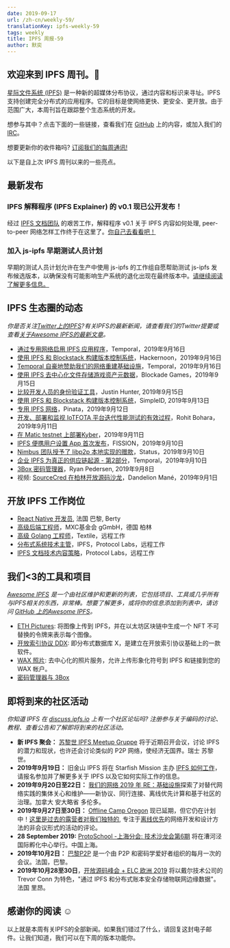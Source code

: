 ```yaml
---
date: 2019-09-17
url: /zh-cn/weekly-59/
translationKey: ipfs-weekly-59
tags: weekly
title: IPFS 周报-59
author: 默奕
---
```


## 欢迎来到 IPFS 周刊。👋

[星际文件系统 (IPFS)](https://ipfs.io/) 是一种新的超媒体分布协议，通过内容和标识来寻址。IPFS 支持创建完全分布式的应用程序。它的目标是使网络更快、更安全、更开放。由于范围广大，本周刊旨在跟踪整个生态系统的开发。

想参与其中？点击下面的一些链接，查看我们在 [GitHub](https://github.com/ipfs) 上的内容，或加入我们的 [IRC](https://riot.im/app/#/room/#ipfs:matrix.org)。
 
想要更新你的收件箱吗? [订阅我们的每周通讯!](http://eepurl.com/gL2Pi5)

以下是自上次 IPFS 周刊以来的一些亮点。


## 最新发布

### IPFS 解释程序 (IPFS Explainer) 的 v0.1 现已公开发布！
经过 [IPFS 文档团队](https://twitter.com/meiqimichelle/status/1172352640480530432) 的艰苦工作，解释程序 v0.1 关于 IPFS 内容如何处理,  peer-to-peer 网络怎样工作终于在这里了。[你自己去看看吧！](https://docs.ipfs.io/introduction/how-ipfs-works/)

### 加入 js-ipfs 早期测试人员计划
早期的测试人员计划允许在生产中使用 js-ipfs 的工作组自愿帮助测试 js-ipfs 发布候选版本，以确保没有可能影响生产系统的退化出现在最终版本中。[请继续阅读了解更多信息。](https://github.com/ipfs/js-ipfs/blob/master/doc/EARLY_TESTERS.md)


## IPFS 生态圈的动态
*你是否关注[Twitter上的IPFS](https://twitter.com/IPFSbot)?有关IPFS的最新新闻，请查看我们的Twitter提要或查看[关于Awesome IPFS的最新文章](https://awesome.ipfs.io/articles/)。*

+ [通过专用网络启用 IPFS 应用程序](https://medium.com/temporal-cloud/enable-ipfs-applications-through-private-networks-28f98ea7358f)，Temporal，2019年9月16日
+ [使用 IPFS 和 Blockstack 构建版本控制系统](https://hackernoon.com/tutorial-build-a-versioning-system-on-ipfs-77lvx2geh)，Hackernoon，2019年9月16日
+ [Temporal 自豪地赞助我们的网络重建基础设施](https://medium.com/temporal-cloud/temporal-proudly-sponsoring-our-networks-re-infrastructures-a9ba8418224e)，Temporal，2019年9月16日
+ [使用 IPFS 去中心化文件存储游戏资产元数据](https://medium.com/blockadegames/using-ipfs-distributed-file-storage-for-game-asset-metadata-aac4478e3063)，Blockade Games，2019年9月15日
+ [比较开发人员的身份验证工具](https://dev.to/polluterofminds/comparing-authentication-tools-for-developers-47a2)，Justin Hunter, 2019年9月15日
+ [使用 IPFS 和 Blockstack 构建版本控制系统](https://medium.com/simpleid-dev-tools/build-a-versioning-system-with-ipfs-and-blockstack-5992e34b1bd2)，SimpleID, 2019年9月13日
+ [专用 IPFS 网络](https://medium.com/pinata/dedicated-ipfs-networks-c692d53f938d)，Pinata，2019年9月12日
+ [开发、部署和监视 IoTFOTA 平台迭代性能测试的有效过程](https://www.asvin.io/news/an-efficient-procedure-to-develop-deploy-and-monitor-iterative-performance-tests-for-iot-fota-platform/)，Rohit Bohara，2019年9月11日
+ [在 Matic testnet 上部署Kyber](https://medium.com/@batatsar/deploying-kyber-on-the-matic-testnet-8d1bc49ffc41)，2019年9月11日
+ [IPFS 便携用户设置 App 首次发布](https://blog.fission.codes/ipfs-user-settings-app/)，FISSION，2019年9月10日
+ [Nimbus 团队授予了 libp2p 本地实现的赠款](https://our.status.im/nimbus-team-awarded-grant-for-a-native-implementation-of-libp2p/)，Status，2019年9月10日
+ [企业 IPFS 为真正的供应链起源 - 第2部分](https://medium.com/temporal-cloud/enterprise-ipfs-for-true-supply-chain-provenance-part-2-e18b07f20b80)，Temporal，2019年9月10日
+ [3Box 密码管理器](https://medium.com/@ryanpedersen42/password-manager-with-3box-b6d6decf9fd1)，Ryan Pedersen, 2019年9月8日
+ 视频: [SourceCred 在柏林开放源码沙龙](https://www.youtube.com/watch?v=fK0vjRq-4oI)，Dandelion Mané，2019年9月1日


## 开放 IPFS 工作岗位

+ [React Native 开发员](https://berty.tech/jobs/react-native-developer/), 法国 巴黎, Berty
+ [高级后端工程师](https://www.golangprojects.com/golang-go-job-dcr-Senior-Backend-Engineer-Berlin-MXC-Foundation-gGmbH.html)，MXC基金会 gGmbH，德国 柏林
+ [高级 Golang 工程师](https://www.golangprojects.com/golang-go-job-def-Senior-Golang-Engineer-Remote-Textile.html)，Textile，远程工作
+ [分布式系统技术主管](https://jobs.lever.co/protocol/9283f9b0-de64-4e1f-a221-5d02b0202198)，IPFS，Protocol Labs，远程工作
+ [IPFS 文档技术内容策略](https://jobs.lever.co/protocol/e7db2c84-afd7-44a4-9a27-449c751d8289)，Protocol Labs，远程工作


## 我们<3的工具和项目
*[Awesome IPFS](https://awesome.ipfs.io/) 是一个由社区维护和更新的列表，它包括项目、工具或几乎所有与IPFS相关的东西，非常棒。想要了解更多，或将你的信息添加到列表中，请访问 [GitHub 上的Awesome IPFS](https://github.com/ipfs/awesome-ipfs)。*

+ [ETH Pictures](https://eth.pictures/): 将图像上传到 IPFS，并在以太坊区块链中生成一个 NFT 不可替换的令牌来表示每个图像。
+ [开放索引协议 DDX](https://www.youtube.com/watch?v=AR8O0vnYQxs&feature=youtu.be): 即分布式数据库 X，是建立在开放索引协议基础上的一款软件。
+ [WAX 照片](https://photo.wax.gg/): 去中心化的照片服务，允许上传形象化符号到 IPFS 和链接到您的 WAX 帐户。
+ [密码管理器与 3Box](https://medium.com/@ryanpedersen42/password-manager-with-3box-b6d6decf9fd1)


## 即将到来的社区活动
*你知道 IPFS 在 [discuss.ipfs.io](https://discuss.ipfs.io/) 上有一个社区论坛吗? 注册参与关于编码的讨论、教程、查看公告和了解即将到来的社区活动。*


+ **新 IPFS 聚会：** [苏黎世 IPFS Meetup Gruppe](https://www.meetup.com/Zurich-IPFS-Meetup-Gruppe/) 将于近期召开会议，讨论 IPFS 的潜力和现状，也许还会讨论类似的 P2P 网络，使经济无国界。瑞士 苏黎世。
+ **2019年9月19日：** 旧金山 IPFS 将在 Starfish Mission 主办 [IPFS 如何工作](https://www.meetup.com/San-Francisco-IPFS/events/264171146/)，请报名参加并了解更多关于 IPFS 以及它如何实际工作的信息。
+ **2019年9月20日至22日：** [我们的网络 2019 年 RE：基础设施](https://ournetworks.ca/)探索了对替代网络实践的集体关心和维护——新协议、同行连接、离线优先计算和基于社区的治理。加拿大 安大略省 多伦多。
+ **2019年9月27日至30日：** [Offline Camp Oregon](http://offlinefirst.org/camp/) 现已延期，但它仍在计划中！[这里是过去的露营者对我们独特的](https://youtu.be/FNtpPW_7H1k), 专注于[离线优先](http://offlinefirst.org/)的网络开发和设计方法的非会议形式的活动的评论。
+ **28 September 2019:** [ProtoSchool -上海分会: 技术沙龙会第6期](https://www.meetup.com/Shanghai-Decentralized-Systems-Meetup-Group/events/264683729/) 将在漕河泾国际孵化中心举行。中国上海。
+ **2019年10月2日：** [巴黎P2P](https://p2p.paris/en/) 是一个由 P2P 和密码学爱好者组织的每月一次的会议。法国，巴黎。
+ **2019年10月28至30日**，[开放源码峰会 + ELC 欧洲 2019](https://osseu19.sched.com/event/TLD8) 将以戴尔技术公司的 Trevor Conn 为特色，"通过 IPFS 和分布式账本安全存储物联网边缘数据"。法国 里昂。


## 感谢你的阅读 ☺️

以上就是本周有关IPFS的全部新闻。如果我们错过了什么，请回复这封电子邮件。让我们知道，我们可以在下周的版本功能你。
